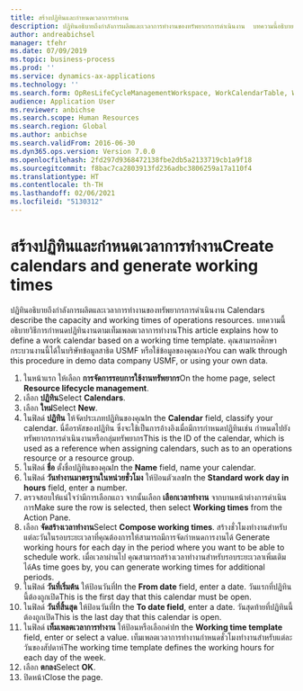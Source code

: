 ```yaml
---
title: สร้างปฏิทินและกำหนดเวลาการทำงาน
description: ปฏิทินอธิบายถึงกำลังการผลิตและเวลาการทำงานของทรัพยากรการดำเนินงาน  บทความนี้อธิบายวิธีการกำหนดปฏิทินงานตามเท็มเพลตเวลาการทำงาน
author: andreabichsel
manager: tfehr
ms.date: 07/09/2019
ms.topic: business-process
ms.prod: ''
ms.service: dynamics-ax-applications
ms.technology: ''
ms.search.form: OpResLifeCycleManagementWorkspace, WorkCalendarTable, WorkCalendarDate, HcmPersonnelManagementWorkspace, WrkCtrGroupDateCalendar, WrkCtrDateCalendar
audience: Application User
ms.reviewer: anbichse
ms.search.scope: Human Resources
ms.search.region: Global
ms.author: anbichse
ms.search.validFrom: 2016-06-30
ms.dyn365.ops.version: Version 7.0.0
ms.openlocfilehash: 2fd297d9368472138fbe2db5a2133719cb1a9f18
ms.sourcegitcommit: f8bac7ca2803913fd236adbc3806259a17a110f4
ms.translationtype: HT
ms.contentlocale: th-TH
ms.lasthandoff: 02/06/2021
ms.locfileid: "5130312"
---
```

# <a name="create-calendars-and-generate-working-times"></a><span data-ttu-id="a7b93-104">สร้างปฏิทินและกำหนดเวลาการทำงาน</span><span class="sxs-lookup"><span data-stu-id="a7b93-104">Create calendars and generate working times</span></span>



<span data-ttu-id="a7b93-105">ปฏิทินอธิบายถึงกำลังการผลิตและเวลาการทำงานของทรัพยากรการดำเนินงาน </span><span class="sxs-lookup"><span data-stu-id="a7b93-105">Calendars describe the capacity and working times of operations resources.</span></span> <span data-ttu-id="a7b93-106">บทความนี้อธิบายวิธีการกำหนดปฏิทินงานตามเท็มเพลตเวลาการทำงาน</span><span class="sxs-lookup"><span data-stu-id="a7b93-106">This article explains how to define a work calendar based on a working time template.</span></span> <span data-ttu-id="a7b93-107">คุณสามารถศึกษากระบวนงานนี้ได้ในบริษัทข้อมูลสาธิต USMF หรือใช้ข้อมูลของคุณเอง</span><span class="sxs-lookup"><span data-stu-id="a7b93-107">You can walk through this procedure in demo data company USMF, or using your own data.</span></span>

1. <span data-ttu-id="a7b93-108">ในหน้าแรก ให้เลือก **การจัดการรอบการใช้งานทรัพยากร**</span><span class="sxs-lookup"><span data-stu-id="a7b93-108">On the home page, select **Resource lifecycle management**.</span></span>
2. <span data-ttu-id="a7b93-109">เลือก **ปฏิทิน**</span><span class="sxs-lookup"><span data-stu-id="a7b93-109">Select **Calendars**.</span></span>
3. <span data-ttu-id="a7b93-110">เลือก **ใหม่**</span><span class="sxs-lookup"><span data-stu-id="a7b93-110">Select **New**.</span></span>
4. <span data-ttu-id="a7b93-111">ในฟิลด์ **ปฏิทิน** ให้จัดประเภทปฏิทินของคุณ</span><span class="sxs-lookup"><span data-stu-id="a7b93-111">In the **Calendar** field, classify your calendar.</span></span> <span data-ttu-id="a7b93-112">นี่คือรหัสของปฏิทิน ซึ่งจะใช้เป็นการอ้างอิงเมื่อมีการกำหนดปฏิทินเช่น กำหนดไปยังทรัพยากรการดำเนินงานหรือกลุ่มทรัพยากร</span><span class="sxs-lookup"><span data-stu-id="a7b93-112">This is the ID of the calendar, which is used as a reference when assigning calendars, such as to an operations resource or a resource group.</span></span>  
5. <span data-ttu-id="a7b93-113">ในฟิลด์ **ชื่อ** ตั้งชื่อปฏิทินของคุณ</span><span class="sxs-lookup"><span data-stu-id="a7b93-113">In the **Name** field, name your calendar.</span></span>
6. <span data-ttu-id="a7b93-114">ในฟิลด์ **วันทำงานมาตรฐานในหน่วยชั่วโมง** ให้ป้อนตัวเลข</span><span class="sxs-lookup"><span data-stu-id="a7b93-114">In the **Standard work day in hours** field, enter a number.</span></span>
7. <span data-ttu-id="a7b93-115">ตรวจสอบให้แน่ใจว่ามีการเลือกแถว จากนั้นเลือก **เลือกเวลาทำงาน** จากบานหน้าต่างการดำเนินการ</span><span class="sxs-lookup"><span data-stu-id="a7b93-115">Make sure the row is selected, then select **Working times** from the Action Pane.</span></span>
8. <span data-ttu-id="a7b93-116">เลือก **จัดสร้างเวลาทำงาน**</span><span class="sxs-lookup"><span data-stu-id="a7b93-116">Select **Compose working times**.</span></span> <span data-ttu-id="a7b93-117">สร้างชั่วโมงทำงานสำหรับแต่ละวันในรอบระยะเวลาที่คุณต้องการให้สามารถมีการจัดกำหนดการงานได้ </span><span class="sxs-lookup"><span data-stu-id="a7b93-117">Generate working hours for each day in the period where you want to be able to schedule work.</span></span> <span data-ttu-id="a7b93-118">เมื่อเวลาผ่านไป คุณสามารถสร้างเวลาทำงานสำหรับรอบระยะเวลาเพิ่มเติมได้</span><span class="sxs-lookup"><span data-stu-id="a7b93-118">As time goes by, you can generate working times for additional periods.</span></span>  
9. <span data-ttu-id="a7b93-119">ในฟิลด์ **วันที่เริ่มต้น** ให้ป้อนวันที่</span><span class="sxs-lookup"><span data-stu-id="a7b93-119">In the **From date** field, enter a date.</span></span> <span data-ttu-id="a7b93-120">วันแรกที่ปฏิทินนี้ต้องถูกเปิด</span><span class="sxs-lookup"><span data-stu-id="a7b93-120">This is the first day that this calendar must be open.</span></span>  
10. <span data-ttu-id="a7b93-121">ในฟิลด์ **วันที่สิ้นสุด** ให้ป้อนวันที่</span><span class="sxs-lookup"><span data-stu-id="a7b93-121">In the **To date field**, enter a date.</span></span> <span data-ttu-id="a7b93-122">วันสุดท้ายที่ปฏิทินนี้ต้องถูกเปิด</span><span class="sxs-lookup"><span data-stu-id="a7b93-122">This is the last day that this calendar is open.</span></span>  
11. <span data-ttu-id="a7b93-123">ในฟิลด์ **เท็มเพลตเวลาการทำงาน** ให้ป้อนหรือเลือกค่า</span><span class="sxs-lookup"><span data-stu-id="a7b93-123">In the **Working time template** field, enter or select a value.</span></span> <span data-ttu-id="a7b93-124">เท็มเพลตเวลาการทำงานกำหนดชั่วโมงทำงานสำหรับแต่ละวันของสัปดาห์</span><span class="sxs-lookup"><span data-stu-id="a7b93-124">The working time template defines the working hours for each day of the week.</span></span>  
12. <span data-ttu-id="a7b93-125">เลือก **ตกลง**</span><span class="sxs-lookup"><span data-stu-id="a7b93-125">Select **OK**.</span></span>
13. <span data-ttu-id="a7b93-126">ปิดหน้า</span><span class="sxs-lookup"><span data-stu-id="a7b93-126">Close the page.</span></span>

